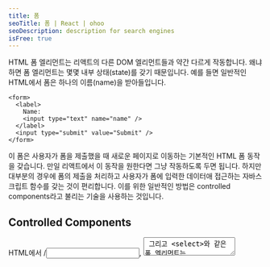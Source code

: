 ```yaml
---
title: 폼
seoTitle: 폼 | React | ohoo
seoDescription: description for search engines
isFree: true
---
```



HTML 폼 엘리먼트는 리액트의 다른 DOM 엘리먼트들과 약간 다르게 작동합니다. 왜냐하면 폼 엘리먼트는 몇몇 내부 상태(state)를 갖기 때문입니다. 예를 들면 일반적인 HTML에서 폼은 하나의 이름(name)을 받아들입니다.
```
<form>
  <label>
    Name:
    <input type="text" name="name" />
  </label>
  <input type="submit" value="Submit" />
</form>
```

이 폼은 사용자가 폼을 제출했을 때 새로운 페이지로 이동하는 기본적인 HTML 폼 동작을 갖습니다. 만일 리액트에서 이 동작을 원한다면 그냥 작동하도록 두면 됩니다. 하지만 대부분의 경우에 폼의 제출을 처리하고 사용자가 폼에 입력한 데이터애 접근하는 자바스크립트 함수를 갖는 것이 편리합니다. 이를 위한 일반적인 방법은 controlled components라고 불리는 기술을 사용하는 것입니다.


## Controlled Components

HTML에서 /<input>, <textarea> 그리고 <select>와 같은 폼 엘리먼트는 일반적으로 그들 자신의 상태를 유지하고 사용자 입력에 따라서 그것을 업데이트합니다. 리액트에서 변경이 가능한 상태(state)는 보통 컴포넌트의 state 속성에 의해 유지되며 오직 setState()에 의해서만 업데이트됩니다.

우리는 리액트 state를 유일한 진실의 소스로 만들어 그 둘을 결합할 수 있습니다. 그런 다음 폼을 렌더링한 리액트 컴포넌트는 사용자 입력에 의해 발생하는 일들을 컨트롤합니다. 이러한 방식으로 리액트에 의해 그 값이 제어되는 input 폼 엘리먼트는 controlled component라고 불립니다.

예를 들어 이전 예제에서 제출된 이름을 기록하길 원한다면 우리는 controlled component로서 폼을 작성할 수 있습니다.
```
class NameForm extends React.Component {
  constructor(props) {
    super(props);
    this.state = {value: ''};

    this.handleChange = this.handleChange.bind(this);
    this.handleSubmit = this.handleSubmit.bind(this);
  }

  handleChange(event) {
    this.setState({value: event.target.value});
  }

  handleSubmit(event) {
    alert('A name was submitted: ' + this.state.value);
    event.preventDefault();
  }

  render() {
    return (
      <form onSubmit={this.handleSubmit}>
        <label>
          Name:
          <input type="text" value={this.state.value} onChange={this.handleChange} />
        </label>
        <input type="submit" value="Submit" />
      </form>
    );
  }
}
```

폼 엘리먼트에 value 속성이 설정되었기 때문에 표시된 값은 항상 리액트 상태를 진실의 소스로 만드는 this.state.value일 것입니다. handleChange는 키를 누를 때마다 리액트 상태를 업데이트하므로 표시된 값은 사용자가 타이핑을 할 때마다 업데이트될 것입니다.

controlled component를 사용하면 모든 상태 변화는 그것과 연관된 핸들러 함수를 가질 것입니다. 이는 사용자 입력을 변경하거나 유효성 검사하는 것을 쉽게 만듭니다. 예를 들어 이름을 모두 대문자로 작성하고 싶다면 우리는 handleChange를 다음과 같이 작성할 수 있습니다.
```
handleChange(event) {
  this.setState({value: event.target.value.toUpperCase()});
}
```

---

## The textarea Tag
HTML에서 \<textarea> 엘리먼트는 그것의 하위 엘리먼트에 의해 그 텍스트를 정의합니다.
```
<textarea>
  Hello there, this is some text in a text area
</textarea>
```

리액트에서 \<textarea>는 대신 value 속성을 사용합니다. 이러한 방식으로 \<textarea>를 사용하는 폼은 한 줄로 된 input을 사용하는 폼과 매우 비슷하게 작성될 수 있습니다.
```
class EssayForm extends React.Component {
  constructor(props) {
    super(props);
    this.state = {
      value: 'Please write an essay about your favorite DOM element.'
    };

    this.handleChange = this.handleChange.bind(this);
    this.handleSubmit = this.handleSubmit.bind(this);
  }

  handleChange(event) {
    this.setState({value: event.target.value});
  }

  handleSubmit(event) {
    alert('An essay was submitted: ' + this.state.value);
    event.preventDefault();
  }

  render() {
    return (
      <form onSubmit={this.handleSubmit}>
        <label>
          Essay:
          <textarea value={this.state.value} onChange={this.handleChange} />
        </label>
        <input type="submit" value="Submit" />
      </form>
    );
  }
}
```

this.state.value는 생성자에서 초깃값을 설정한다는 점에 유의하세요. 그러므로 text area는 그 안의 텍스트로 시작합니다.

---

## The select Tag









---

내가 입력한 값이 화면에 다시 출력되도록 

* input
  * text
  * checkbox
  * radio
  * file
* textarea
* select

* 여러 개의 input

## input

#### text
```
import React from "react";

const App = () => {
  return (
    <div>
      <p>좋아하는 동물의 이름을 적어주세요.</p>
      <form>
        <label>
          Name:
          <input type="text" />
        </label>
        <input type="submit" value="Submit" />
      </form>
    </div>
  );
};

export default App;
```

submit 버튼을 클릭할 때 발생하는 onSubmit 이벤트와 상태의 초깃값이 input의 입력값으로 변하는 onChange 이벤트가 발생하게 됩니다.
상태의 변화가 있으므로 함수형 컴포넌트를 class형 컴포넌트로 바꿔줍니다.

```
// 초깃값 설정
constructor(props) {
    super(props);
    this.state = {
      value: ""
    };
  }

<input type="text" value={this.state.value} />
```


```
// onChange 이벤트
  // onChange 속성 추가
  <input
    type="text"
    value={this.state.value}
    onChange={this.handleChange}
  />
  
  // handleChange 메서드
  handleChange(e) {
    this.setState({
      value: e.target.value
    });
  }
  
  // 이벤트 핸들러 바인딩
  this.handleChange = this.handleChange.bind(this);
```


```
// onSubmit 이벤트
  // onSubmit 속성 추가
  <form onSubmit={this.handleSubmit}>
  
  // handleSubmit 메서드
  handleSubmit(e) {
    alert(this.state.value);
    e.preventDefault();
  }
  
  // 이벤트 핸들러 바인딩
  this.handleSubmit = this.handleSubmit.bind(this);
```

```
// 결과
import React from "react";

class App extends React.Component {
  constructor(props) {
    super(props);
    this.state = {
      value: "",
      name: ""
    };
    this.handleChange = this.handleChange.bind(this);
    this.handleSubmit = this.handleSubmit.bind(this);
  }

  handleChange(e) {
    this.setState({
      value: e.target.value
    });
  }

  handleSubmit(e) {
    alert(this.state.value);
    e.preventDefault();
  }

  render() {
    return (
      <div>
        <p>좋아하는 동물의 이름을 적어주세요.</p>
        <form onSubmit={this.handleSubmit}>
          <label>
            Name:
            <input
              type="text"
              value={this.state.value}
              onChange={this.handleChange}
            />
          </label>
          <input type="submit" value="Submit" />
        </form>
      </div>
    );
  }
}

export default App;
```

#### radio





## textarea
```
import React from "react";

class App extends React.Component {
  render() {
    return (
      <div>
        <p>추가사항을 적어주세요.</p>
        <form>
          <label>
            <input type="textarea" style={{ width: 200, height: 200 }} />
          </label>
          <input type="submit" value="Submit" />
        </form>
      </div>
    );
  }
}

export default App;
```

```
// 상태 초깃값 설정
constructor(props) {
  super(props);
  this.state = {
    value: "여기에 추가사항을 적어주세요."
  };
}
  
<input
  type="textarea"
  style={{ width: 200, height: 200 }}
  value={this.state.value}
/>  
```

```
// onChange 속성 추가
<input
  type="textarea"
  style={{ width: 200, height: 200 }}
  value={this.state.value}
  onChange={this.handleChange}
/>
            
handleChange(e) {
  this.setState({
    value: e.target.value
  });
}
  
this.handleChange = this.handleChange.bind(this);
```

```
// onSubmit 속성 추가
<form onSubmit={this.handleSubmit}>

handleSubmit(e) {
  alert(this.state.value);
  e.preventDefault();
}
  
this.handleSubmit = this.handleSubmit.bind(this);
```





